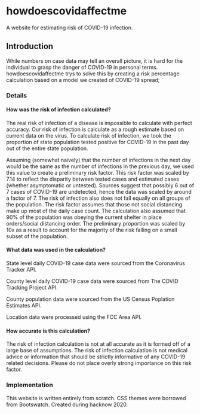 # howdoescovidaffectme
A website for estimating risk of COVID-19 infection.

## Introduction
While numbers on case data may tell an overall picture, it is hard for the individual to grasp the danger of COVID-19 in personal terms. howdoescovidaffectme trys to solve this by creating a risk percentage calculation based on a model we created of COVID-19 spread;

### Details

#### How was the risk of infection calculated?

The real risk of infection of a disease is impossible to calculate with perfect accuracy. Our risk of infection is calculate as a rough estimate based on current data on the virus. To calculate risk of infection, we took the proportion of state population tested positive for COVID-19 in the past day out of the entire state population.

Assuming (somewhat naively) that the number of infections in the next day would be the same as the number of infections in the previous day, we used this value to create a preliminary risk factor. This risk factor was scaled by 7.14 to reflect the disparity between tested cases and estimated cases (whether asymptomatic or untested). Sources suggest that possibly 6 out of 7 cases of COVID-19 are undetected, hence the data was scaled by around a factor of 7. The risk of infection also does not fall equally on all groups of the population. The risk factor assumes that those not social distancing make up most of the daily case count. The calculation also assumed that 90% of the population was obeying the current shelter in place orders/social distancing order. The preliminary proportion was scaled by 10x as a result to account for the majority of the risk falling on a small subset of the population.
#### What data was used in the calculation?

State level daily COVID-19 case data were sourced from the Coronavirus Tracker API.

County level daily COVID-19 case data were sourced from The COVID Tracking Project API.

County population data were sourced from the US Census Poplation Estimates API.

Location data were processed using the FCC Area API.
#### How accurate is this calculation?

The risk of infection calculation is not at all accurate as it is formed off of a large base of assumptions. The risk of infection calculation is not medical advice or information that should be strictly informative of any COVID-19 related decisions. Please do not place overly strong importance on this risk factor.

### Implementation
This website is written entirely from scratch. CSS themes were borrowed from Bootswatch. Created during hacknow 2020.
